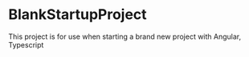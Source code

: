# BlankStartupProject
This project is for use when starting a brand new project with Angular, Typescript
